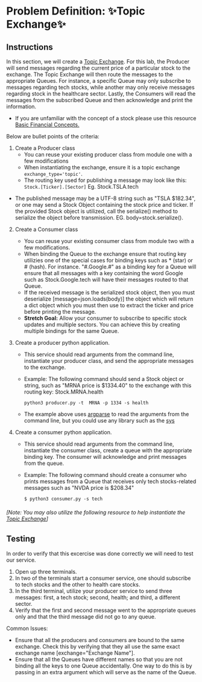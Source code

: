 # Problem Definition: ✨Topic Exchange✨

##  Instructions
In this section, we will create a [Topic Exchange](../Resources/RabbitMQ.md#topic-exchange). For this lab, the Producer will send messages regarding the current price of a particular stock to the exchange. The Topic Exchange will then route the messages to the appropriate Queues. For instance, a specific Queue may only subscribe to messages regarding tech stocks, while another may only receive messages regarding stock in the healthcare sector. Lastly, the Consumers will read the messages from the subscribed Queue and then acknowledge and print the information.
* If you are unfamiliar with the concept of a stock please use this resource [Basic Financial Concepts.](../Resources/Finance.md)

Below are bullet points of the criteria:

1. Create a Producer class
    - You can reuse your existing producer class from module one with a few modifications
    - When instantiating the exchange, ensure it is a topic exchange `exchange_type='topic'`.
    - The routing key used for publishing a message may look like this: `Stock.[Ticker].[Sector]` Eg. Stock.TSLA.tech
- The published message may be a UTF-8 string such as "TSLA $182.34", or one may send a Stock Object containing the stock price and ticker. If the provided Stock object is utilized, call the serialize() method to serialize the object before transmission. EG. body=stock.serialize().

2. Create a Consumer class
    - You can reuse your existing consumer class from module two with a few modifications.
    - When binding the Queue to the exchange ensure that routing key utilizies one of the special cases for binding keys such as \* (star) or # (hash). For instance. "#.Google.#" as a binding key for a Queue will ensure that all messages with a key containing the word Google such as Stock.Google.tech will have their messages routed to that Queue. 
    - If the received message is the serialized stock object, then you must deserialize [message=json.loads(body)]
    the object which will return a dict object which you must then use to extract the ticker and price before printing the message.
    - **Stretch Goal:** Allow your consumer to subscribe to specific stock updates and multiple sectors. You can achieve this by creating multiple bindings for the same Queue.

3. Create a producer python application.
    * This service should read arguments from the command line, instantiate your producer class, and send the appropriate messages to the exchange.
    * Example: The following command should send a Stock object or string, such as "MRNA price is $1334.40" to the exchange with this routing key: Stock.MRNA.health
        
        `python3 producer.py -t  MRNA -p 1334 -s health`
        
    * The example above uses [argparse](https://docs.python.org/3/library/argparse.html) to read the arguments from the command line, but you could use any library such as the [sys](https://docs.python.org/3/library/sys.html)
    
4. Create a consumer python application.
    *   This service should read arguments from the command line, instantiate the consumer class, create a queue with the appropriate binding key. The consumer will acknowledge and print messages from the queue.
    * Example: The following command should create a consumer who prints messages from a Queue that receives only tech stocks-related messages such as  "NVDA price is $208.34"  
        
        `$ python3 consumer.py -s tech`
        
###### [Note: You may also utilize the following resource to help instantiate the [Topic Exchange](https://www.rabbitmq.com/tutorials/tutorial-five-python.html)]

## Testing
In order to verify that this excercise was done correctly we will need to test our service.
1. Open up three terminals.
2. In two of the terminals start a consumer service, one should subscribe to tech stocks and the other to health care stocks.
3. In the third terminal, utilize your producer service to send three messages: first, a tech stock; second, health; and third, a different sector.
4. Verify that the first and second message went to the appropriate queues only and that the third message did not go to any queue.

Common Issues:
* Ensure that all the producers and consumers are bound to the same exchange. Check this by verifying that they all use the same exact exchange name [exchange="Exchange Name"].
* Ensure that all the Queues have different names so that you are not binding all the keys to one Queue accidentally. One way to do this is by passing in an extra argument which will serve as the name of the Queue.